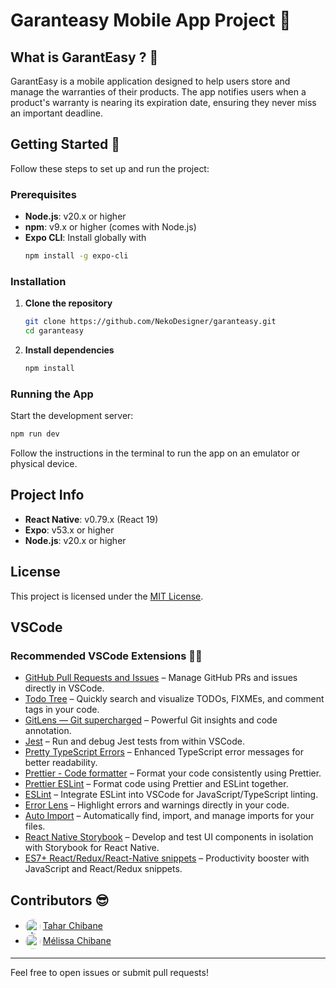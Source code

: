 # Garanteasy Mobile App Project 📱

## What is GarantEasy ? 🤔

GarantEasy is a mobile application designed to help users store and manage the warranties of their products. The app notifies users when a product's warranty is nearing its expiration date, ensuring they never miss an important deadline.

## Getting Started 🤩

Follow these steps to set up and run the project:

### Prerequisites

- **Node.js**: v20.x or higher
- **npm**: v9.x or higher (comes with Node.js)
- **Expo CLI**: Install globally with
  ```bash
  npm install -g expo-cli
  ```

### Installation

1. **Clone the repository**

   ```bash
   git clone https://github.com/NekoDesigner/garanteasy.git
   cd garanteasy
   ```

2. **Install dependencies**
   ```bash
   npm install
   ```

### Running the App

Start the development server:

```bash
npm run dev
```

Follow the instructions in the terminal to run the app on an emulator or physical device.

## Project Info

- **React Native**: v0.79.x (React 19)
- **Expo**: v53.x or higher
- **Node.js**: v20.x or higher

## License

This project is licensed under the [MIT License](LICENSE).

## VSCode

### Recommended VSCode Extensions 🧑‍💻

- [GitHub Pull Requests and Issues](https://marketplace.visualstudio.com/items?itemName=GitHub.vscode-pull-request-github) – Manage GitHub PRs and issues directly in VSCode.
- [Todo Tree](https://marketplace.visualstudio.com/items?itemName=Gruntfuggly.todo-tree) – Quickly search and visualize TODOs, FIXMEs, and comment tags in your code.
- [GitLens — Git supercharged](https://marketplace.visualstudio.com/items?itemName=eamodio.gitlens) – Powerful Git insights and code annotation.
- [Jest](https://marketplace.visualstudio.com/items?itemName=Orta.vscode-jest) – Run and debug Jest tests from within VSCode.
- [Pretty TypeScript Errors](https://marketplace.visualstudio.com/items?itemName=yoavbls.pretty-ts-errors) – Enhanced TypeScript error messages for better readability.
- [Prettier - Code formatter](https://marketplace.visualstudio.com/items?itemName=esbenp.prettier-vscode) – Format your code consistently using Prettier.
- [Prettier ESLint](https://marketplace.visualstudio.com/items?itemName=rvest.vs-code-prettier-eslint) – Format code using Prettier and ESLint together.
- [ESLint](https://marketplace.visualstudio.com/items?itemName=dbaeumer.vscode-eslint) – Integrate ESLint into VSCode for JavaScript/TypeScript linting.
- [Error Lens](https://marketplace.visualstudio.com/items?itemName=usernamehw.errorlens) – Highlight errors and warnings directly in your code.
- [Auto Import](https://marketplace.visualstudio.com/items?itemName=steoates.autoimport) – Automatically find, import, and manage imports for your files.
- [React Native Storybook](https://marketplace.visualstudio.com/items?itemName=storybook.react-native-storybook) – Develop and test UI components in isolation with Storybook for React Native.
- [ES7+ React/Redux/React-Native snippets](https://marketplace.visualstudio.com/items?itemName=dsznajder.es7-react-js-snippets) – Productivity booster with JavaScript and React/Redux snippets.

## Contributors 😎

- <img src="https://github.com/NekoDesigner.png" width="24" height="24" alt="NekoDesigner avatar" style="vertical-align:middle; border-radius:50%;"> [Tahar Chibane](https://github.com/NekoDesigner)
- <img src="https://media.licdn.com/dms/image/v2/D4E03AQE6RNVpdrXlFg/profile-displayphoto-shrink_800_800/B4EZacioCRGQAg-/0/1746383046511?e=1753920000&v=beta&t=MyIdRacSrNyDacx-gPAU9zHM02ENGjvbaaR_eyC1eNU" width="24" height="24" style="vertical-align:middle; border-radius:50%;"> [Mélissa Chibane](https://www.linkedin.com/in/m%C3%A9lissa-chibane-200bba240/)

---

Feel free to open issues or submit pull requests!
